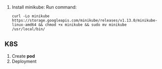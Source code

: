 1. Install minikube:
  Run command:
    ```none
    curl -Lo minikube https://storage.googleapis.com/minikube/releases/v1.13.0/minikube-linux-amd64 && chmod +x minikube && sudo mv minikube /usr/local/bin/
    ```

## K8S
  1. Create **pod**
  2. Deployment
